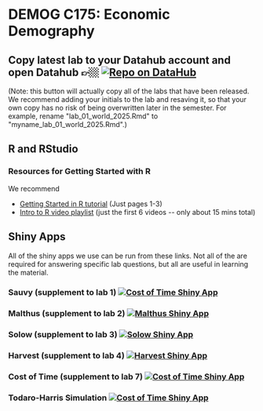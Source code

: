 # DEMOG C175: Economic Demography

## Copy latest lab to your Datahub account and open Datahub 👉🏼 [![Repo on DataHub](https://img.shields.io/badge/Launch-UCB%20Datahub-blue.svg)](https://datahub.berkeley.edu/hub/user-redirect/git-pull?repo=https%3A%2F%2Fgithub.com%2Fjosh-goldstein-git%2Fecon_demog_c175&urlpath=rstudio%2F)
(Note: this button will actually copy all of the labs that have been released. We recommend adding your initials to the lab and resaving it, so that your own copy has no risk of being overwritten later in the semester. For example, rename "lab_01_world_2025.Rmd" to "myname_lab_01_world_2025.Rmd".)


## R and RStudio


### Resources for Getting Started with R

We recommend 

- [Getting Started in R tutorial](https://eddelbuettel.github.io/gsir-te/Getting-Started-in-R.pdf) (Just pages 1-3)
- [Intro to R video playlist](https://www.youtube.com/playlist?list=PLOU2XLYxmsIK9qQfztXeybpHvru-TrqAP) (just the first 6 videos -- only about 15 mins total)


## Shiny Apps

All of the shiny apps we use can be run from these links. Not all of the are required for answering specific lab questions, but all are useful in learning the material.

### Sauvy (supplement to lab 1) [![Cost of Time Shiny App](https://img.shields.io/badge/Shiny-Datahub-blue?style=flat&labelColor=white&logo=RStudio&logoColor=blue)](https://r.datahub.berkeley.edu/hub/user-redirect/git-pull?repo=https%3A%2F%2Fgithub.com%2Fjosh-goldstein-git%2Fecon_demog_c175&urlpath=shiny%2Fecon_demog_c175%2FShinyApps%2Fsauvy%2F&branch=main&targetPath=ShinyApps/econ_demog_c175)

### Malthus (supplement to lab 2) [![Malthus Shiny App](https://img.shields.io/badge/Shiny-Datahub-blue?style=flat&labelColor=white&logo=RStudio&logoColor=blue)](https://r.datahub.berkeley.edu/hub/user-redirect/git-pull?repo=https%3A%2F%2Fgithub.com%2Fjosh-goldstein-git%2Fecon_demog_c175&urlpath=shiny%2Fecon_demog_c175%2FShinyApps%2Fnew-malthus%2F&branch=main&targetPath=ShinyApps/econ_demog_c175)

### Solow (supplement to lab 3) [![Solow Shiny App](https://img.shields.io/badge/Shiny-Datahub-blue?style=flat&labelColor=white&logo=RStudio&logoColor=blue)](https://r.datahub.berkeley.edu/hub/user-redirect/git-pull?repo=https%3A%2F%2Fgithub.com%2Fjosh-goldstein-git%2Fecon_demog_c175&urlpath=shiny%2Fecon_demog_c175%2FShinyApps%2Fsolow%2F&branch=main&targetPath=ShinyApps/econ_demog_c175)

### Harvest (supplement to lab 4) [![Harvest Shiny App](https://img.shields.io/badge/Shiny-Datahub-blue?style=flat&labelColor=white&logo=RStudio&logoColor=blue)](https://r.datahub.berkeley.edu/hub/user-redirect/git-pull?repo=https%3A%2F%2Fgithub.com%2Fjosh-goldstein-git%2Fecon_demog_c175&urlpath=shiny%2Fecon_demog_c175%2FShinyApps%2Fharvest%2F&branch=main&targetPath=ShinyApps/econ_demog_c175)

### Cost of Time (supplement to lab 7) [![Cost of Time Shiny App](https://img.shields.io/badge/Shiny-Datahub-blue?style=flat&labelColor=white&logo=RStudio&logoColor=blue)](https://r.datahub.berkeley.edu/hub/user-redirect/git-pull?repo=https%3A%2F%2Fgithub.com%2Fjosh-goldstein-git%2Fecon_demog_c175&urlpath=shiny%2Fecon_demog_c175%2FShinyApps%2Fcost-of-time%2F&branch=main&targetPath=ShinyApps/econ_demog_c175)

### Todaro-Harris Simulation [![Cost of Time Shiny App](https://img.shields.io/badge/Shiny-Datahub-blue?style=flat&labelColor=white&logo=RStudio&logoColor=blue)](https://r.datahub.berkeley.edu/hub/user-redirect/git-pull?repo=https%3A%2F%2Fgithub.com%2Fjosh-goldstein-git%2Fecon_demog_c175&urlpath=shiny%2Fecon_demog_c175%2FShinyApps%2Ftodaro-harris%2F&branch=main&targetPath=ShinyApps/econ_demog_c175)



<!--### [Todaro-Harris Simulation](https://shiny.demog.berkeley.edu/josh/todaro-harris/)-->


<!-- ### Install the software on your own computer

 If you prefer to manage your own software, you also have the option to install R and RStudio on your own computer. This involves _two steps_:
  - First, install R based on your operating system (macOS, Windows, Linux) here: [https://cran.r-project.org/](https://cran.r-project.org/).
  - Next, download RStudio (RStudio Desktop Free version): [https://www.rstudio.com/products/rstudio/download/](https://www.rstudio.com/products/rstudio/download/)
  -->
